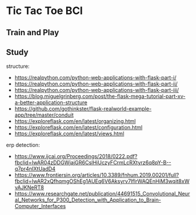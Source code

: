 # Tic Tac Toe BCI


## Train and Play

## Study
structure:
* https://realpython.com/python-web-applications-with-flask-part-i/
* https://realpython.com/python-web-applications-with-flask-part-ii/
* https://realpython.com/python-web-applications-with-flask-part-iii/
* https://blog.miguelgrinberg.com/post/the-flask-mega-tutorial-part-xv-a-better-application-structure
* https://github.com/gothinkster/flask-realworld-example-app/tree/master/conduit
* https://exploreflask.com/en/latest/organizing.html
* https://exploreflask.com/en/latest/configuration.html
* https://exploreflask.com/en/latest/views.html

erp detection:
* https://www.ijcai.org/Proceedings/2018/0222.pdf?fbclid=IwAR04zDDGWjajGR6CslHiUczyFCrmLcRXtyrz6q8pY-B--q7pr4nIXtUadD4
* https://www.frontiersin.org/articles/10.3389/fnhum.2019.00201/full?fbclid=IwAR2xQfhqmgOShEg1AUEq6V6Aksyrv7IflrWAQEnHiM3wqit8xWvAJKNeRT8
* https://www.researchgate.net/publication/44691515_Convolutional_Neural_Networks_for_P300_Detection_with_Application_to_Brain-Computer_Interfaces
